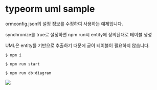 # typeorm uml sample

ormconfig.json의 설정 정보를 수정하여 사용하는 예제입니다.

synchronize를 true로 설정하면 npm run시 entity에 정의된대로 테이블 생성

UML은 entity를 기반으로 추출하기 때문에 굳이 테이블이 필요하지 않습니다.

```
$ npm i

$ npm run start

$ npm run db:diagram
```

![](http://www.plantuml.com/plantuml/png/dLJlYnen4Fs-VyLq2qL1iHRySkmjPsslbKBlaFO-7PIu6JMOJPPa5izw_kzDibjTVnNf2kvctioRDoyXTvQOeJANKVI6uqme169JYIrKBCSEyAb_jm4L2Lf3d4pJW2IzQVgiafbM15Rynjl-UyYqrEPsRjWwRTLrISzdfF6UlLZYklNIXirCeEHRS8H9ABpvnCpoYvOSrKJpD7dd4jEa5x0KNdp37SdicAHYU3iCpqdjhiu5oboTg_nyxt-kCaSkMDTWfWrlKaGBmH4ieK5Dwm9j5SYH5fhNYqoOJ68KaIw0D4mraSw12yT6GgieiakX2cPO3aQNYhiU2WqC6d7fP7fwqCOHDm2xO5olX9h3Z4cB3MJ155yPGOIgnXfW9fcri8d0FHzPjfo7nYC_5QmMWZ0WGsFqgWfQP7E3gAeAPmAQ8s0RkGd36O57etcPKGUAwWFQmEnkuRk6xGR1eNq3u-y_Mlr-6routWZmXyH3JyF9wEjmqlem61pWXH4PNgWrc3EXHcuUEiZOxkGzUFLZmhm3OP1VRjwyqjXONo4pEsa2rHdyE-lue399xh-bwIudz3gRiPVwqwBfGEd-AttXwmfbR8x_QQrtJvuc7BbNEzSmxHfLf8d9nt_idRjrgBHd7VMJNp8hhksEuVMrszKRYFVx64VLuWBcQOyWTolTeUB-yli3)